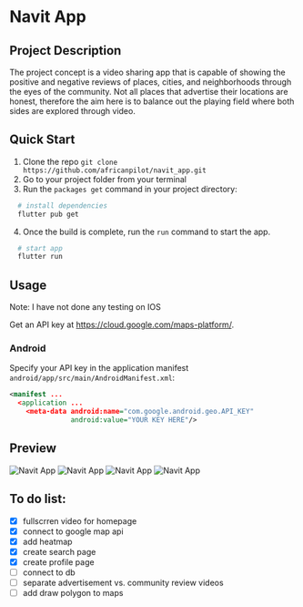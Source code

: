 # Navit App

## Project Description

The project concept is a video sharing app that is capable of showing the positive and negative reviews of places, cities, and neighborhoods through the eyes of the community. Not all places that advertise their locations are honest, therefore the aim here is to balance out the playing field where both sides are explored through video.

## Quick Start

1.  Clone the repo `git clone https://github.com/africanpilot/navit_app.git`
2.  Go to your project folder from your terminal
3.  Run the `packages get` command in your project directory:

```bash
  # install dependencies
  flutter pub get
```

4.  Once the build is complete, run the `run` command to start the app.

```bash
  # start app
  flutter run
```

## Usage

Note: I have not done any testing on IOS 

Get an API key at <https://cloud.google.com/maps-platform/>.

### Android

Specify your API key in the application manifest `android/app/src/main/AndroidManifest.xml`:

```xml
<manifest ...
  <application ...
    <meta-data android:name="com.google.android.geo.API_KEY"
               android:value="YOUR KEY HERE"/>
```

## Preview

![Navit App](assets/images/HomePage.PNG?raw=true 'Navit App HomePage')
![Navit App](assets/images/SearchPage.PNG?raw=true 'Navit App SearchPage')
![Navit App](assets/images/MapPage.PNG?raw=true 'Navit App MapPage')
![Navit App](assets/images/ProfilePage.PNG?raw=true 'Navit App ProfilePage')

## To do list:
- [x] fullscrren video for homepage
- [x] connect to google map api
- [x] add heatmap
- [x] create search page
- [x] create profile page
- [ ] connect to db
- [ ] separate advertisement vs. community review videos
- [ ] add draw polygon to maps

